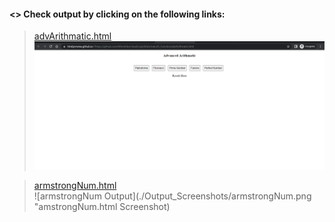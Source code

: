#### <> Check output by clicking on the following links:

> <a href="https://htmlpreview.github.io/?https://github.com/Afirestriker/JavaScript/blob/main/JS_Function/advArithmatic.html" target="_blank">advArithmatic.html</a><br>
![advArithmetic Output](./Output_Screenshots/advAirthmetic.png "advArithmetic.html Screenshot")


> <a href="https://htmlpreview.github.io/?https://github.com/Afirestriker/JavaScript/blob/main/JS_Function/armstrongNum.html" target="_blank">armstrongNum.html</a><br>
![armstrongNum Output](./Output_Screenshots/armstrongNum.png "amstrongNum.html Screenshot)
